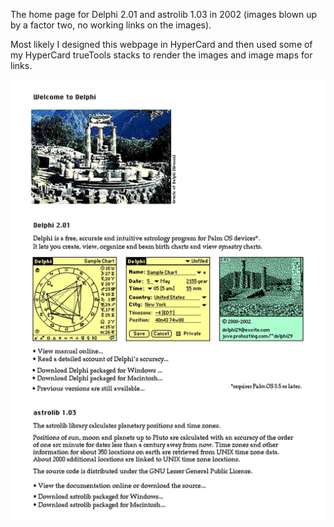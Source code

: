 The home page for Delphi 2.01 and astrolib 1.03 in 2002
(images blown up by a factor two, no working links on the images).

Most likely I designed this webpage in HyperCard
and then used some of my HyperCard trueTools stacks
to render the images and image maps for links.

![image](images/delphi.jpg)
![image](images/delphitext.jpg)
![image](images/astrolibtext.jpg)
